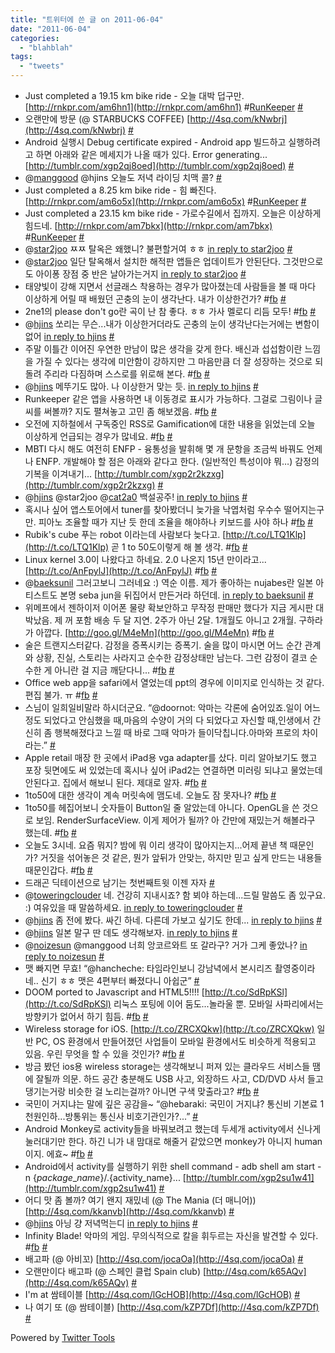 ```yaml
---
title: "트위터에 쓴 글 on 2011-06-04"
date: "2011-06-04"
categories: 
  - "blahblah"
tags: 
  - "tweets"
---
```


- Just completed a 19.15 km bike ride - 오늘 대박 덥구만. [http://rnkpr.com/am6hn1](http://rnkpr.com/am6hn1) #[RunKeeper](http://search.twitter.com/search?q=%23RunKeeper) [#](http://twitter.com/blurblah/statuses/74725297362173952)
- 오랜만에 방문 (@ STARBUCKS COFFEE) [http://4sq.com/kNwbrj](http://4sq.com/kNwbrj) [#](http://twitter.com/blurblah/statuses/74726018706980864)
- Android 실행시 Debug certificate expired - Android app 빌드하고 실행하려고 하면 아래와 같은 메세지가 나올 때가 있다. Error generating... [http://tumblr.com/xgp2qj8oed](http://tumblr.com/xgp2qj8oed) [#](http://twitter.com/blurblah/statuses/74733814705946624)
- @[manggood](http://twitter.com/manggood) @hjins 오늘도 저녁 라이딩 치맥 콜? [#](http://twitter.com/blurblah/statuses/74741740237623297)
- Just completed a 8.25 km bike ride - 힘 빠진다. [http://rnkpr.com/am6o5x](http://rnkpr.com/am6o5x) #[RunKeeper](http://search.twitter.com/search?q=%23RunKeeper) [#](http://twitter.com/blurblah/statuses/74754590280650752)
- Just completed a 23.15 km bike ride - 가로수길에서 집까지. 오늘은 이상하게 힘드네. [http://rnkpr.com/am7bkx](http://rnkpr.com/am7bkx) #[RunKeeper](http://search.twitter.com/search?q=%23RunKeeper) [#](http://twitter.com/blurblah/statuses/74822931850608640)
- @[star2joo](http://twitter.com/star2joo) ㅉㅉ 탈옥은 왜했니? 불편할거여 ㅎㅎ [in reply to star2joo](http://twitter.com/star2joo/statuses/74745213469474816) [#](http://twitter.com/blurblah/statuses/74840781361385473)
- @[star2joo](http://twitter.com/star2joo) 일단 탈옥해서 설치한 해적판 앱들은 업데이트가 안된단다. 그것만으로도 아이퐁 장점 중 반은 날아가는거지 [in reply to star2joo](http://twitter.com/star2joo/statuses/74840926526255104) [#](http://twitter.com/blurblah/statuses/74841345826627584)
- 태양빛이 강해 지면서 선글래스 착용하는 경우가 많아졌는데 사람들을 볼 때 마다 이상하게 어릴 때 배웠던 곤충의 눈이 생각난다. 내가 이상한건가? #[fb](http://search.twitter.com/search?q=%23fb) [#](http://twitter.com/blurblah/statuses/75012215211692032)
- 2ne1의 please don't go란 곡이 난 참 좋다. ㅎㅎ 가사 멜로디 리듬 모두! #[fb](http://search.twitter.com/search?q=%23fb) [#](http://twitter.com/blurblah/statuses/75013078240067584)
- @[hjins](http://twitter.com/hjins) 쏘리는 무슨...내가 이상한거더라도 곤충의 눈이 생각난다는거에는 변함이 없어 [in reply to hjins](http://twitter.com/hjins/statuses/75013880480411648) [#](http://twitter.com/blurblah/statuses/75015593287364608)
- 주말 이틀간 이어진 우연한 만남이 많은 생각을 갖게 한다. 배신과 섭섭함이란 느낌을 가질 수 있다는 생각에 미안함이 강하지만 그 마음만큼 더 잘 성장하는 것으로 되돌려 주리라 다짐하며 스스로를 위로해 본다. #[fb](http://search.twitter.com/search?q=%23fb) [#](http://twitter.com/blurblah/statuses/75027060359299072)
- @[hjins](http://twitter.com/hjins) 메뚜기도 많아. 나 이상한거 맞는 듯. [in reply to hjins](http://twitter.com/hjins/statuses/75028213948104704) [#](http://twitter.com/blurblah/statuses/75030418818211840)
- Runkeeper 같은 앱을 사용하면 내 이동경로 표시가 가능하다. 그걸로 그림이나 글씨를 써볼까? 지도 펼쳐놓고 고민 좀 해보겠음. #[fb](http://search.twitter.com/search?q=%23fb) [#](http://twitter.com/blurblah/statuses/75035026651230209)
- 오전에 지하철에서 구독중인 RSS로 Gamification에 대한 내용을 읽었는데 오늘 이상하게 언급되는 경우가 많네요. #[fb](http://search.twitter.com/search?q=%23fb) [#](http://twitter.com/blurblah/statuses/75038906462126080)
- MBTI 다시 해도 여전히 ENFP - 융통성을 발휘해 몇 개 문항을 조금씩 바꿔도 언제나 ENFP. 개발해야 할 점은 아래와 같다고 한다. (일반적인 특성이야 뭐…) 감정의 기복을 이겨내기... [http://tumblr.com/xgp2r2kzxg](http://tumblr.com/xgp2r2kzxg) [#](http://twitter.com/blurblah/statuses/75053150536601600)
- @[hjins](http://twitter.com/hjins) @star2joo @[cat2a0](http://twitter.com/cat2a0) 백설공주! [in reply to hjins](http://twitter.com/hjins/statuses/75059720364363776) [#](http://twitter.com/blurblah/statuses/75061734515294208)
- 혹시나 싶어 앱스토어에서 tuner를 찾아봤더니 늦가을 낙엽처럼 우수수 떨어지는구만. 피아노 조율할 때가 지난 듯 한데 조율을 해야하나 키보드를 사야 하나 #[fb](http://search.twitter.com/search?q=%23fb) [#](http://twitter.com/blurblah/statuses/75364994975399937)
- Rubik's cube 푸는 robot 이라는데 사람보다 늦다고. [http://t.co/LTQ1Klp](http://t.co/LTQ1Klp) 곧 1 to 50도이렇게 해 볼 생각. #[fb](http://search.twitter.com/search?q=%23fb) [#](http://twitter.com/blurblah/statuses/75368427639943168)
- Linux kernel 3.0이 나왔다고 하네요. 2.0 나온지 15년 만이라고...[http://t.co/AnFpylJ](http://t.co/AnFpylJ) #[fb](http://search.twitter.com/search?q=%23fb) [#](http://twitter.com/blurblah/statuses/75371928336072704)
- @[baeksunil](http://twitter.com/baeksunil) 그러고보니 그러네요 :) 역순 이름. 제가 좋아하는 nujabes란 일본 아티스트도 본명 seba jun을 뒤집어서 만든거라 하던데. [in reply to baeksunil](http://twitter.com/baeksunil/statuses/75373185306083328) [#](http://twitter.com/blurblah/statuses/75380568858169345)
- 위메프에서 젠하이저 이어폰 물량 확보안하고 무작정 판매만 했다가 지금 게시판 대박났음. 제 꺼 포함 배송 두 달 지연. 2주가 아닌 2달. 1개월도 아니고 2개월. 구하라가 아깝다. [http://goo.gl/M4eMn](http://goo.gl/M4eMn) #[fb](http://search.twitter.com/search?q=%23fb) [#](http://twitter.com/blurblah/statuses/75424538652979201)
- 술은 트랜지스터같다. 감정을 증폭시키는 증폭기. 술을 많이 마시면 어느 순간 관계와 상황, 진실, 스토리는 사라지고 순수한 감정상태만 남는다. 그런 감정이 결코 순수한 게 아니란 걸 지금 깨닫다니... #[fb](http://search.twitter.com/search?q=%23fb) [#](http://twitter.com/blurblah/statuses/75441410681221120)
- Office web app을 safari에서 열었는데 ppt의 경우에 이미지로 인식하는 것 같다. 편집 불가. ㅠ #[fb](http://search.twitter.com/search?q=%23fb) [#](http://twitter.com/blurblah/statuses/75518205128486912)
- 스님이 일희일비말라 하시더군요. “@doornot: 악마는 각론에 숨어있죠.일이 어느정도 되었다고 안심했을 때,마음의 수양이 거의 다 되었다고 자신할 때,인생에서 간신히 좀 행복해졌다고 느낄 때 바로 그때 악마가 들이닥칩니다.아마와 프로의 차이라는.” [#](http://twitter.com/blurblah/statuses/75549727537639424)
- Apple retail 매장 한 곳에서 iPad용 vga adapter를 샀다. 미리 알아보기도 했고 포장 뒷면에도 써 있었는데 혹시나 싶어 iPad2는 연결하면 미러링 되냐고 물었는데 안된다고. 집에서 해보니 된다. 제대로 알자. #[fb](http://search.twitter.com/search?q=%23fb) [#](http://twitter.com/blurblah/statuses/75567831000940544)
- 1to50에 대한 생각이 계속 머릿속에 맴도네. 오늘도 잠 못자나? #[fb](http://search.twitter.com/search?q=%23fb) [#](http://twitter.com/blurblah/statuses/75569950101741568)
- 1to50를 헤집어보니 숫자들이 Button일 줄 알았는데 아니다. OpenGL을 쓴 것으로 보임. RenderSurfaceView. 이게 제어가 될까? 아 간만에 재밌는거 해볼라구 했는데. #[fb](http://search.twitter.com/search?q=%23fb) [#](http://twitter.com/blurblah/statuses/75573537225715712)
- 오늘도 3시네. 요즘 뭐지? 밤에 뭐 이리 생각이 많아지는지...어제 끝낸 책 때문인가? 거짓을 섞어놓은 것 같은, 뭔가 앞뒤가 안맞는, 하지만 믿고 싶게 만드는 내용들 때문인갑다. #[fb](http://search.twitter.com/search?q=%23fb) [#](http://twitter.com/blurblah/statuses/75625934723620866)
- 드래곤 딕테이션으로 남기는 첫번째트윗 이젠 자자 [#](http://twitter.com/blurblah/statuses/75630646021726208)
- @[toweringclouder](http://twitter.com/toweringclouder) 네. 건강히 지내시죠? 함 뵈야 하는데...드릴 말씀도 좀 있구요. :) 여유있을 때 말씀하세요. [in reply to toweringclouder](http://twitter.com/toweringclouder/statuses/75732517860294656) [#](http://twitter.com/blurblah/statuses/75768207989940224)
- @[hjins](http://twitter.com/hjins) 좀 전에 봤다. 싸긴 하네. 다른데 가보고 싶기도 한데... [in reply to hjins](http://twitter.com/hjins/statuses/75709927884210176) [#](http://twitter.com/blurblah/statuses/75768300394643457)
- @[hjins](http://twitter.com/hjins) 일본 말구 딴 데도 생각해보자. [in reply to hjins](http://twitter.com/hjins/statuses/75769424333914113) [#](http://twitter.com/blurblah/statuses/75769646552330241)
- @[noizesun](http://twitter.com/noizesun) @manggood 너희 앙코르와트 또 갈라구? 거가 그케 좋았나? [in reply to noizesun](http://twitter.com/noizesun/statuses/75719890459303936) [#](http://twitter.com/blurblah/statuses/75769903327608832)
- 맷 빠지면 무효! “@hancheche: 타임라인보니 강남녁에서 본시리즈 촬영중이라네.. 신기 ㅎㅎ 맷은 4편부터 빠졌다니 아쉽군” [#](http://twitter.com/blurblah/statuses/75967145644802048)
- DOOM ported to Javascript and HTML5!!!! [http://t.co/SdRpKSl](http://t.co/SdRpKSl) 리눅스 포팅에 이어 둠도...놀라울 뿐. 모바일 사파리에서는 방향키가 없어서 하기 힘듬. #[fb](http://search.twitter.com/search?q=%23fb) [#](http://twitter.com/blurblah/statuses/76102268646203392)
- Wireless storage for iOS. [http://t.co/ZRCXQkw](http://t.co/ZRCXQkw) 일반 PC, OS 환경에서 만들어졌던 사업들이 모바일 환경에서도 비슷하게 적용되고 있음. 우린 무엇을 할 수 있을 것인가? #[fb](http://search.twitter.com/search?q=%23fb) [#](http://twitter.com/blurblah/statuses/76104000415612928)
- 방금 봤던 ios용 wireless storage는 생각해보니 퍼져 있는 클라우드 서비스들 땜에 잘될까 의문. 하드 공간 충분해도 USB 사고, 외장하드 사고, CD/DVD 사서 들고 댕기는거랑 비슷한 걸 노리는걸까? 아니면 구색 맞출라고? #[fb](http://search.twitter.com/search?q=%23fb) [#](http://twitter.com/blurblah/statuses/76106640348286976)
- 국민이 거지냐는 말에 깊은 공감을~ “@hebaraki: 국민이 거지냐? 통신비 기본료 1천원인하...방통위는 통신사 비호기관인가?...” [#](http://twitter.com/blurblah/statuses/76113262986543107)
- Android Monkey로 activity들을 바꿔보려고 했는데 두세개 activity에서 신나게 눌러대기만 한다. 하긴 니가 내 맘대로 해줄거 같았으면 monkey가 아니지 human이지. 에효~ #[fb](http://search.twitter.com/search?q=%23fb) [#](http://twitter.com/blurblah/statuses/76129878394671104)
- Android에서 activity를 실행하기 위한 shell command - adb shell am start -n $\{package\_name\}/.$\{activity\_name\}... [http://tumblr.com/xgp2su1w41](http://tumblr.com/xgp2su1w41) [#](http://twitter.com/blurblah/statuses/76135850655756288)
- 어디 맛 좀 볼까? 여기 왠지 재밌네 (@ The Mania (더 매니어)) [http://4sq.com/kkanvb](http://4sq.com/kkanvb) [#](http://twitter.com/blurblah/statuses/76232926345428992)
- @[hjins](http://twitter.com/hjins) 아닝 걍 저녁먹는디 [in reply to hjins](http://twitter.com/hjins/statuses/76234028486889472) [#](http://twitter.com/blurblah/statuses/76234134044938240)
- Infinity Blade! 악마의 게임. 무의식적으로 칼을 휘두르는 자신을 발견할 수 있다. #[fb](http://search.twitter.com/search?q=%23fb) [#](http://twitter.com/blurblah/statuses/76470649677295616)
- 배고파 (@ 아비꼬) [http://4sq.com/jocaOa](http://4sq.com/jocaOa) [#](http://twitter.com/blurblah/statuses/76511633932943360)
- 오랜만이다 배고파 (@ 스페인 클럽 Spain club) [http://4sq.com/k65AQv](http://4sq.com/k65AQv) [#](http://twitter.com/blurblah/statuses/76945511499837440)
- I'm at 쌈테이블 [http://4sq.com/lGcHOB](http://4sq.com/lGcHOB) [#](http://twitter.com/blurblah/statuses/76996122773684224)
- 나 여기 또 (@ 쌈테이블) [http://4sq.com/kZP7Df](http://4sq.com/kZP7Df) [#](http://twitter.com/blurblah/statuses/76996197683965952)

Powered by [Twitter Tools](http://alexking.org/projects/wordpress)
